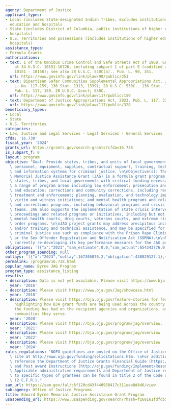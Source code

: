 ```yaml
---
agency: Department of Justice
applicant_types:
- Local (includes State-designated Indian Tribes, excludes institutions of higher
  education and hospitals
- State (includes District of Columbia, public institutions of higher education and
  hospitals)
- U.S. Territories and possessions (includes institutions of higher education and
  hospitals)
assistance_types:
- Formula Grants
authorizations:
- text: 1 of the Omnibus Crime Control and Safe Streets Act of 1968, Generally codified
    at 34 U.S.C. 10151-10726, including subpart 1 of part E (codified at 34 U.S.C.
    10151 - 10158); see also 28 U.S.C. 530C(a).. Pub. L. 90, 351.
  url: https://www.govinfo.gov/link/plaw/90/public/351
- text: Bipartisan Safer Communities Supplemental Appropriations Act, 2022, (Pub.
    L. No. 117-159, 136 Stat. 1313, 1339); 28 U.S.C. 530C.. 136 Stat. 1313, 1339.
    Pub. L. 117, 159. 28 U.S.C. &sect; 530C.
  url: https://www.govinfo.gov/link/plaw/117/public/159
- text: Department of Justice Appropriations Act, 2023. Pub. L. 117, 328.
  url: https://www.govinfo.gov/link/plaw/117/public/328
beneficiary_types:
- Local
- State
- U.S. Territories
categories:
- Law, Justice and Legal Services - Legal Services - General Services
cfda: '16.738'
fiscal_year: '2024'
grants_url: https://grants.gov/search-grants?cfda=16.738
is_subpart_f: 0
layout: program
objective: "Goal: Provide states, tribes, and units of local government with additional\
  \ personnel, equipment, supplies, contractual support, training, technical assistance,\
  \ and information systems for criminal justice. \n\nObjective(s): The Edward Byrne\
  \ Memorial Justice Assistance Grant (JAG) is a formula grant program that provides\
  \ states, tribes, and local governments with critical funding necessary to support\
  \ a range of program areas including law enforcement; prosecution and court; prevention\
  \ and education; corrections and community corrections, including reentry; drug\
  \ treatment and enforcement; planning, evaluation, and technology improvement; crime\
  \ victim and witness initiatives; and mental health programs and related law enforcement\
  \ and corrections programs, including behavioral programs and crisis intervention\
  \ teams. JAG also supports the implementation of state crisis intervention court\
  \ proceedings and related programs or initiatives, including but not limited to\
  \ mental health courts, drug courts, veterans courts, and extreme risk protection\
  \ order programs. \n\nJAG project grants may address precipitous increases in crime\
  \ and/or training and technical assistance, and may be specified for a particular\
  \ criminal justice use such as compliance with the Prison Rape Elimination Act (PREA)\
  \ or the Sex Offender Registration and Notification Act (SORNA).\n\nNote:  BJA is\
  \ currently re-developing its key performance measures for the JAG program."
obligations: '[{"x":"2023","sam_estimate":0.0,"sam_actual":654343776.0,"usa_spending_actual":463592057.11},{"x":"2024","sam_estimate":0.0,"sam_actual":351527188.0,"usa_spending_actual":353016991.13},{"x":"2025","sam_estimate":0.0,"sam_actual":419000000.0,"usa_spending_actual":0.0}]'
other_program_spending: null
outlays: '[{"x":"2023","outlay":167305876.2,"obligation":438029127.1},{"x":"2024","outlay":10090272.4,"obligation":323502599.43},{"x":"2025","outlay":0.0,"obligation":0.0}]'
permalink: /program/16.738.html
popular_name: Byrne JAG Program
program_type: assistance_listing
results:
- description: Data is not yet available. Please visit https://www.bja.gov/Jag/showcase.html.
  year: '2016'
- description: Please visit https://www.bja.gov/Jag/showcase.html
  year: '2018'
- description: Please visit https://bja.ojp.gov/feature-stories for feature stories
    highlighting how BJA grant funds are being used across the country and the impact
    the funding has had on the recipient agencies and organizations, as well as the
    communities they serve.
  year: '2020'
- description: Please visit https://bja.ojp.gov/program/jag/overview.
  year: '2021'
- description: Please visit https://bja.ojp.gov/program/jag/overview
  year: '2022'
- description: Please visit https://bja.ojp.gov/program/jag/overview
  year: '2024'
rules_regulations: "NOFO guidelines are posted on the Office of Justice Programs web\
  \ site at http://www.ojp.gov/funding/solicitations.htm. \nFor additional guidance\
  \ reference the Department of Justice Grants Financial Guide (https://www.ojp.gov/funding/financialguidedoj/overview)\
  \ and Post award Instructions (http://ojp.gov/funding/Implement/Resources/PostAwardInstructions.pdf).\
  \ Applicable administrative requirements and Department of Justice regulations applicable\
  \ to specific types of grantees can be found in title 2 of the Code of Federal Regulations\
  \ (2 C.F.R.)."
sam_url: https://sam.gov/fal/c6f120cd43f440958417c311eee8d4d6/view
sub-agency: Office of Justice Programs
title: Edward Byrne Memorial Justice Assistance Grant Program
usaspending_url: https://www.usaspending.gov/search/?hash=f168161fdfcb57e71f0509e13ca21eb5
---
```

